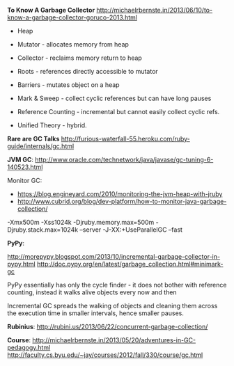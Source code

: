 __To Know A Garbage Collector__
http://michaelrbernste.in/2013/06/10/to-know-a-garbage-collector-goruco-2013.html

* Heap
* Mutator - allocates memory from heap
* Collector - reclaims memory return to heap
* Roots - references directly accessible to mutator
* Barriers - mutates object on a heap

* Mark & Sweep - collect cyclic references but can have long pauses
* Reference Counting - incremental but cannot easily collect cyclic refs.
* Unified Theory - hybrid.

__Rare are GC Talks__
http://furious-waterfall-55.heroku.com/ruby-guide/internals/gc.html

__JVM GC__:
http://www.oracle.com/technetwork/java/javase/gc-tuning-6-140523.html

Monitor GC:
* https://blog.engineyard.com/2010/monitoring-the-jvm-heap-with-jruby
* http://www.cubrid.org/blog/dev-platform/how-to-monitor-java-garbage-collection/

-Xmx500m -Xss1024k -Djruby.memory.max=500m -Djruby.stack.max=1024k
–server -J-XX:+UseParallelGC –fast

__PyPy__:

http://morepypy.blogspot.com/2013/10/incremental-garbage-collector-in-pypy.html
http://doc.pypy.org/en/latest/garbage_collection.html#minimark-gc

PyPy essentially has only the cycle finder - it does not bother with reference counting, instead it walks alive objects every now and then

Incremental GC spreads the walking of objects and cleaning them across the execution time in smaller intervals, hence smaller pauses.

__Rubinius__:
http://rubini.us/2013/06/22/concurrent-garbage-collection/

__Course__:
http://michaelrbernste.in/2013/05/20/adventures-in-GC-pedagogy.html
http://faculty.cs.byu.edu/~jay/courses/2012/fall/330/course/gc.html
